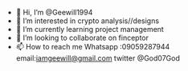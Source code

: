 - 👋 Hi, I’m @Geewill1994
- 👀 I’m interested in crypto analysis//designs
- 🌱 I’m currently learning project management
- 💞️ I’m looking to collaborate on finceptor
- 📫 How to reach me Whatsapp :09059287944 email:iamgeewill@gmail.com twitter @God07God 

<!---
Geewill1994/Geewill1994 is a ✨ special ✨ repository because its `README.md` (this file) appears on your GitHub profile.
You can click the Preview link to take a look at your changes.
--->
